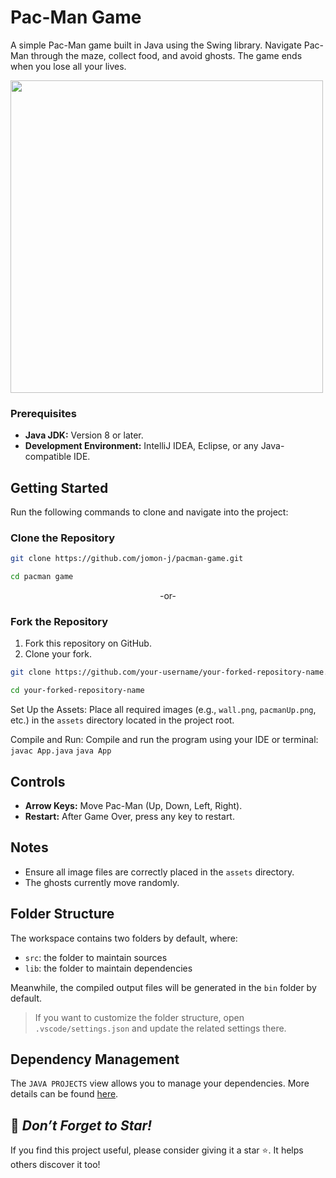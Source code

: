 # Pac-Man Game
A simple Pac-Man game built in Java using the Swing library. Navigate Pac-Man through the maze, collect food, and avoid ghosts. The game ends when you lose all your lives.

<img src ="https://github.com/user-attachments/assets/328ab7dd-23f1-402e-840c-572db248730d" width="500">

### Prerequisites
- **Java JDK:** Version 8 or later.
- **Development Environment:** IntelliJ IDEA, Eclipse, or any Java-compatible IDE.

## Getting Started  

Run the following commands to clone and navigate into the project:
### Clone the Repository  

```bash  
git clone https://github.com/jomon-j/pacman-game.git
```
```bash
cd pacman game
```

<p align ="center">-or-</p>

### Fork the Repository  
1. Fork this repository on GitHub.  
2. Clone your fork.

```bash  
git clone https://github.com/your-username/your-forked-repository-name.git
```
```bash
cd your-forked-repository-name    
```

Set Up the Assets: Place all required images (e.g., `wall.png`, `pacmanUp.png`, etc.) in the `assets` directory located in the project root.

Compile and Run: Compile and run the program using your IDE or terminal: `javac App.java`  `java App`

## Controls
- **Arrow Keys:** Move Pac-Man (Up, Down, Left, Right).
- **Restart:** After Game Over, press any key to restart.

## Notes
- Ensure all image files are correctly placed in the `assets` directory.
- The ghosts currently move randomly.

## Folder Structure

The workspace contains two folders by default, where:

- `src`: the folder to maintain sources
- `lib`: the folder to maintain dependencies

Meanwhile, the compiled output files will be generated in the `bin` folder by default.

> If you want to customize the folder structure, open `.vscode/settings.json` and update the related settings there.

## Dependency Management

The `JAVA PROJECTS` view allows you to manage your dependencies. More details can be found [here](https://github.com/microsoft/vscode-java-dependency#manage-dependencies).

## 🌟 *Don’t Forget to Star!*
If you find this project useful, please consider giving it a star ⭐. It helps others discover it too!
